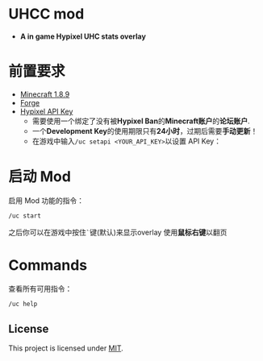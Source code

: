 
# UHCC mod
- **A in game Hypixel UHC stats overlay**

# 前置要求
- [Minecraft 1.8.9](https://piston-data.mojang.com/v1/objects/3870888a6c3d349d3771a3e9d16c9bf5e076b908/client.jar)
- [Forge](https://files.minecraftforge.net/net/minecraftforge/forge/index_1.8.9.html)
- [Hypixel API Key](https://developer.hypixel.net/dashboard/)
  - 需要使用一个绑定了没有被**Hypixel Ban**的**Minecraft账户**的**论坛账户**.
  - 一个**Development Key**的使用期限只有**24小时**，过期后需要**手动更新**！
  - 在游戏中输入`/uc setapi <YOUR_API_KEY>`以设置 API Key：

# 启动 Mod
启用 Mod 功能的指令：
```bash
/uc start
```
之后你可以在游戏中按住`` ` ``键(默认)来显示overlay
使用**鼠标右键**以翻页

# Commands
查看所有可用指令：
```bash
/uc help
```

##  License  
This project is licensed under [MIT](https://github.com/daoheautumn/UHCC/blob/main/LICENSE).  
